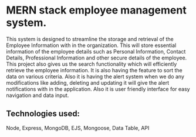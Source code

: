 # MERN stack employee management system.
This system is designed to streamline the storage and retrieval of the Employee Information with in the organization.
This will store essential information of the employee details such as Personal Information, Contact Details, Professional Information and other secure details of the employee.
This project also gives us the search functionality which will efficiently retrieve the employee information. It is also having the feature to sort the data on various criteria.
Also it is having the alert system when we do any modifications like adding, deleting and updating it will give the alert notifications with in the application.
Also it is user friendly interface for easy navigation and data input.

## Technologies used: 
Node, Express, MongoDB, EJS, Mongoose, Data Table, API

